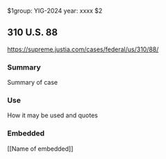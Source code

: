 $1group: YIG-2024
year: xxxx
$2
## 310 U.S. 88

https://supreme.justia.com/cases/federal/us/310/88/

### Summary

Summary of case

### Use

How it may be used and quotes

### Embedded

[[Name of embedded]]